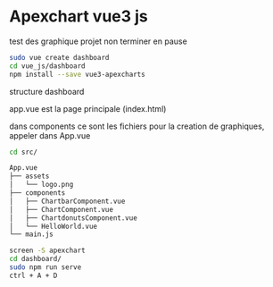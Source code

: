
# Apexchart vue3 js
test des graphique
projet non terminer    en pause 
```bash
sudo vue create dashboard
cd vue_js/dashboard
npm install --save vue3-apexcharts
```
structure dashboard

app.vue est la page principale (index.html)

dans components ce sont les fichiers pour la creation de graphiques, appeler dans App.vue
```bash
cd src/
```
```bash
App.vue
├── assets
│   └── logo.png
├── components
│   ├── ChartbarComponent.vue
│   ├── ChartComponent.vue
│   ├── ChartdonutsComponent.vue
│   └── HelloWorld.vue
└── main.js
```

```bash
screen -S apexchart
cd dashboard/
sudo npm run serve
ctrl + A + D
```
